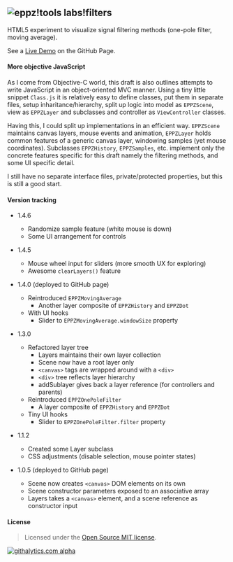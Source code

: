 ## ![eppz!tools](http://www.eppz.eu/beacons/eppz!.png) labs!filters

HTML5 <canvas> experiment to visualize signal filtering methods (one-pole filter, moving average).

See a [Live Demo](http://eppz.github.io/labs-filters/versions/current/) on the GitHub Page.

#### More objective JavaScript

As I come from Objective-C world, this draft is also outlines attempts to write JavaScript in an object-oriented MVC manner. Using a tiny little snippet `Class.js` it is relatively easy to define classes, put them in separate files, setup inharitance/hierarchy, split up logic into model as `EPPZScene`, view as `EPPZLayer` and subclasses and controller as `ViewController` classes.

Having this, I could split up implementations in an efficient way. `EPPZScene` maintains canvas layers, mouse events and animation, `EPPZLayer` holds common features of a generic canvas layer, windowing samples (yet mouse coordinates). Subclasses `EPPZHistory`, `EPPZSamples`, etc. implement only the concrete features specific for this draft namely the filtering methods, and some UI specific detail.

I still have no separate interface files, private/protected properties, but this is still a good start.

#### Version tracking

+ 1.4.6
    * Randomize sample feature (white mouse is down)
    * Some UI arrangement for controls

+ 1.4.5
    * Mouse wheel input for sliders (more smooth UX for exploring)
    * Awesome `clearLayers()` feature

+ 1.4.0 (deployed to GitHub page)
    * Reintroduced `EPPZMovingAverage`
        * Another layer composite of `EPPZHistory` and `EPPZDot`
    * With UI hooks
        * Slider to `EPPZMovingAverage.windowSize` property

+ 1.3.0
    * Refactored layer tree
        * Layers maintains their own layer collection
        * Scene now have a root layer only
        * `<canvas>` tags are wrapped around with a `<div>`
        * `<div>` tree reflects layer hierarchy
        * addSublayer gives back a layer reference (for controllers and parents)
    * Reintroduced `EPPZOnePoleFilter`
        * A layer composite of `EPPZHistory` and `EPPZDot`
    * Tiny UI hooks
        * Slider to `EPPZOnePoleFilter.filter` property

+ 1.1.2
    * Created some Layer subclass
    * CSS adjustments (disable selection, mouse pointer states)

+ 1.0.5 (deployed to GitHub page)
    * Scene now creates `<canvas>` DOM elements on its own
    * Scene constructor parameters exposed to an associative array
    * Layers takes a `<canvas>` element, and a scene reference as constructor input

#### License

> Licensed under the [Open Source MIT license](http://en.wikipedia.org/wiki/MIT_License).

[![githalytics.com alpha](https://cruel-carlota.pagodabox.com/2873b2d81bd26e7c0d4ff1053f631cbb "githalytics.com")](http://githalytics.com/eppz/labs-filters)
